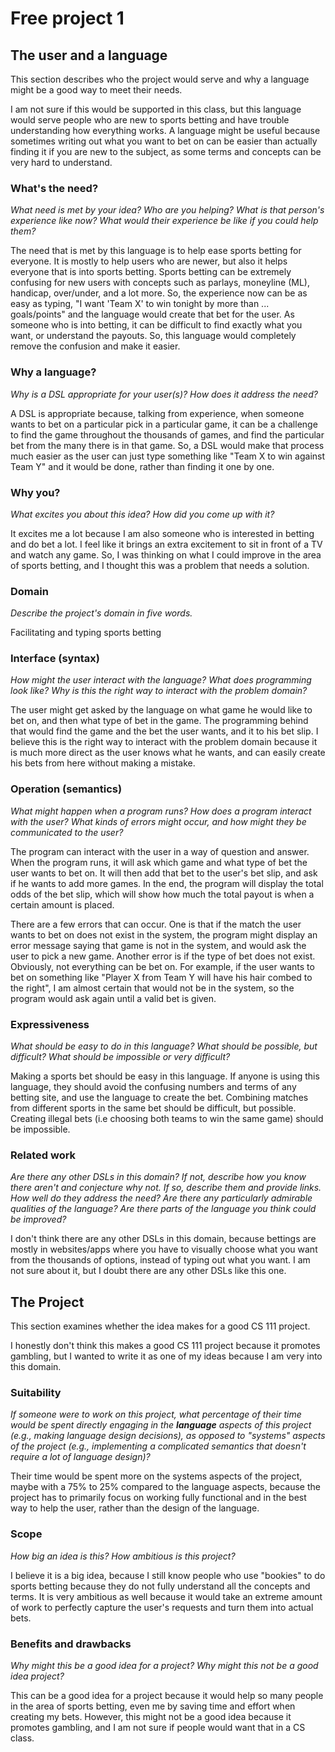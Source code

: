 # Free project 1

## The user and a language

This section describes who the project would serve and why a language might be a
good way to meet their needs.

I am not sure if this would be supported in this class, but this language would serve people who are new to sports betting and have trouble understanding how everything works. A language might be useful because sometimes writing out what you want to bet on can be easier than actually finding it if you are new to the subject, as some terms and concepts can be very hard to understand.

### What's the need?

_What need is met by your idea? Who are you helping? What is that person's
experience like now? What would their experience be like if you could help
them?_

The need that is met by this language is to help ease sports betting for everyone. It is mostly to help users who are newer, but also it helps everyone that is into sports betting. Sports betting can be extremely confusing for new users with concepts such as parlays, moneyline (ML), handicap, over/under, and a lot more. So, the experience now can be as easy as typing, "I want 'Team X' to win tonight by more than ... goals/points" and the language would create that bet for the user. As someone who is into betting, it can be difficult to find exactly what you want, or understand the payouts. So, this language would completely remove the confusion and make it easier. 

### Why a language?

_Why is a DSL appropriate for your user(s)? How does it address the need?_

A DSL is appropriate because, talking from experience, when someone wants to bet on a particular pick in a particular game, it can be a challenge to find the game throughout the thousands of games, and find the particular bet from the many there is in that game. So, a DSL would make that process much easier as the user can just type something like "Team X to win against Team Y" and it would be done, rather than finding it one by one.

### Why you?

_What excites you about this idea? How did you come up with it?_

It excites me a lot because I am also someone who is interested in betting and do bet a lot. I feel like it brings an extra excitement to sit in front of a TV and watch any game. So, I was thinking on what I could improve in the area of sports betting, and I thought this was a problem that needs a solution.

### Domain

_Describe the project's domain in five words._

Facilitating and typing sports betting

### Interface (syntax)

_How might the user interact with the language? What does programming look
like? Why is this the right way to interact with the problem domain?_

The user might get asked by the language on what game he would like to bet on, and then what type of bet in the game. The programming behind that would find the game and the bet the user wants, and it to his bet slip. I believe this is the right way to interact with the problem domain because it is much more direct as the user knows what he wants, and can easily create his bets from here without making a mistake.

### Operation (semantics)

_What might happen when a program runs? How does a program interact with the
user? What kinds of errors might occur, and how might they be communicated to
the user?_

The program can interact with the user in a way of question and answer. When the program runs, it will ask which game and what type of bet the user wants to bet on. It will then add that bet to the user's bet slip, and ask if he wants to add more games. In the end, the program will display the total odds of the bet slip, which will show how much the total payout is when a certain amount is placed.

There are a few errors that can occur. One is that if the match the user wants to bet on does not exist in the system, the program might display an error message saying that game is not in the system, and would ask the user to pick a new game. Another error is if the type of bet does not exist. Obviously, not everything can be bet on. For example, if the user wants to bet on something like "Player X from Team Y will have his hair combed to the right", I am almost certain that would not be in the system, so the program would ask again until a valid bet is given. 

### Expressiveness

_What should be easy to do in this language? What should be possible, but
difficult? What should be impossible or very difficult?_

Making a sports bet should be easy in this language. If anyone is using this language, they should avoid the confusing numbers and terms of any betting site, and use the language to create the bet. Combining matches from different sports in the same bet should be difficult, but possible. Creating illegal bets (i.e choosing both teams to win the same game) should be impossible.

### Related work

_Are there any other DSLs in this domain? If not, describe how you know there
aren't and conjecture why not. If so, describe them and provide links. How well
do they address the need? Are there any particularly admirable qualities of the
language? Are there parts of the language you think could be improved?_

I don't think there are any other DSLs in this domain, because bettings are mostly in websites/apps where you have to visually choose what you want from the thousands of options, instead of typing out what you want. I am not sure about it, but I doubt there are any other DSLs like this one.  

## The Project

This section examines whether the idea makes for a good CS 111 project.

I honestly don't think this makes a good CS 111 project because it promotes gambling, but I wanted to write it as one of my ideas because I am very into this domain.

### Suitability

_If someone were to work on this project, what percentage of their time would be
spent directly engaging in the **language** aspects of this project (e.g.,
making language design decisions), as opposed to "systems" aspects of the
project (e.g., implementing a complicated semantics that doesn't require a lot
of language design)?_

Their time would be spent more on the systems aspects of the project, maybe with a 75% to 25% compared to the language aspects, because the project has to primarily focus on working fully functional and in the best way to help the user, rather than the design of the language.

### Scope

_How big an idea is this? How ambitious is this project?_

I believe it is a big idea, because I still know people who use "bookies" to do sports betting because they do not fully understand all the concepts and terms. It is very ambitious as well because it would take an extreme amount of work to perfectly capture the user's requests and turn them into actual bets.

### Benefits and drawbacks

_Why might this be a good idea for a project? Why might this not be a good idea
project?_

This can be a good idea for a project because it would help so many people in the area of sports betting, even me by saving time and effort when creating my bets. However, this might not be a good idea because it promotes gambling, and I am not sure if people would want that in a CS class.
